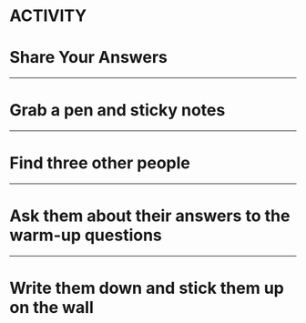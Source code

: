 # ACTIVITY
# Share Your Answers

---

# Grab a pen and sticky notes

---

# Find three other people

---

# Ask them about their answers to the warm-up questions

---

# Write them down and stick them up on the wall
